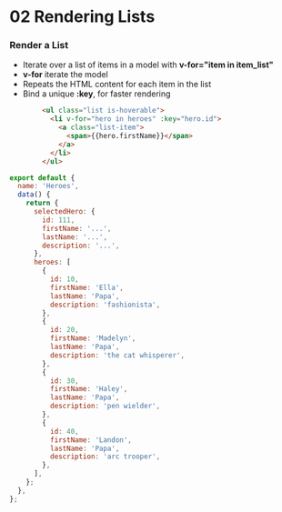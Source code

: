# 02 Rendering Lists
### Render a List

- Iterate over a list of items in a model with **v-for="item in item_list"**
- **v-for** iterate the model
- Repeats the HTML content for each item in the list
- Bind a unique **:key**, for faster rendering

```html
        <ul class="list is-hoverable">
          <li v-for="hero in heroes" :key="hero.id">
            <a class="list-item">
              <span>{{hero.firstName}}</span>
            </a>
          </li>
        </ul>
```

```javascript
export default {
  name: 'Heroes',
  data() {
    return {
      selectedHero: {
        id: 111,
        firstName: '...',
        lastName: '...',
        description: '...',
      },
      heroes: [
        {
          id: 10,
          firstName: 'Ella',
          lastName: 'Papa',
          description: 'fashionista',
        },
        {
          id: 20,
          firstName: 'Madelyn',
          lastName: 'Papa',
          description: 'the cat whisperer',
        },
        {
          id: 30,
          firstName: 'Haley',
          lastName: 'Papa',
          description: 'pen wielder',
        },
        {
          id: 40,
          firstName: 'Landon',
          lastName: 'Papa',
          description: 'arc trooper',
        },
      ],
    };
  },
};
```
